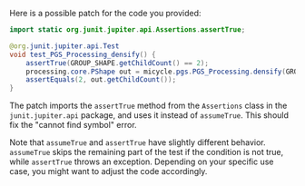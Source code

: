 Here is a possible patch for the code you provided:

```java
import static org.junit.jupiter.api.Assertions.assertTrue;

@org.junit.jupiter.api.Test
void test_PGS_Processing_densify() {
    assertTrue(GROUP_SHAPE.getChildCount() == 2);
    processing.core.PShape out = micycle.pgs.PGS_Processing.densify(GROUP_SHAPE, 1);
    assertEquals(2, out.getChildCount());
}
```
The patch imports the `assertTrue` method from the `Assertions` class in the `junit.jupiter.api` package, and uses it instead of `assumeTrue`. This should fix the "cannot find symbol" error.

Note that `assumeTrue` and `assertTrue` have slightly different behavior. `assumeTrue` skips the remaining part of the test if the condition is not true, while `assertTrue` throws an exception. Depending on your specific use case, you might want to adjust the code accordingly.